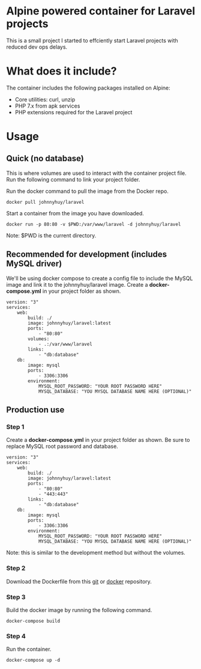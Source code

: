 # Alpine powered container for Laravel projects
This is a small project I started to effciently start Laravel projects with reduced dev ops delays.

# What does it include?
The container includes the following packages installed on Alpine:

- Core utilities: curl, unzip
- PHP 7.x from apk services
- PHP extensions required for the Laravel project

# Usage
## Quick (no database)
This is where volumes are used to interact with the container project file. Run the following command to link your project folder.

Run the docker command to pull the image from the Docker repo.
```
docker pull johnnyhuy/laravel
```

Start a container from the image you have downloaded.
```
docker run -p 80:80 -v $PWD:/var/www/laravel -d johnnyhuy/laravel
```
Note: $PWD is the current directory.

## Recommended for development (includes MySQL driver)
We'll be using docker compose to create a config file to include the MySQL image and link it to the johnnyhuy/laravel image. Create a **docker-compose.yml** in your project folder as shown.

```
version: "3"
services:
    web:
        build: ./
        image: johnnyhuy/laravel:latest
        ports:
            - "80:80"
        volumes:
            - .:/var/www/laravel
        links:
            - "db:database"
    db:
        image: mysql
        ports:
            - 3306:3306
        environment:
            MYSQL_ROOT_PASSWORD: "YOUR ROOT PASSWORD HERE"
            MYSQL_DATABASE: "YOU MYSQL DATABASE NAME HERE (OPTIONAL)"
```

## Production use
### Step 1
Create a **docker-compose.yml** in your project folder as shown. Be sure to replace MySQL root password and database.
```
version: "3"
services:
    web:
        build: ./
        image: johnnyhuy/laravel:latest
        ports:
            - "80:80"
            - "443:443"
        links:
            - "db:database"
    db:
        image: mysql
        ports:
            - 3306:3306
        environment:
            MYSQL_ROOT_PASSWORD: "YOUR ROOT PASSWORD HERE"
            MYSQL_DATABASE: "YOU MYSQL DATABASE NAME HERE (OPTIONAL)"
```
Note: this is similar to the development method but without the volumes.

### Step 2
Download the Dockerfile from this [git](https://github.com/johnnyhuy/docker-laravel/blob/master/Dockerfile) or [docker](https://hub.docker.com/r/johnnyhuy/laravel/~/dockerfile/) repository.

### Step 3
Build the docker image by running the following command.
```
docker-compose build
```

### Step 4
Run the container.
```
docker-compose up -d
```
